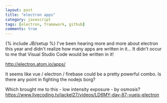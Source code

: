 ```yaml
---
layout: post
title: "electron apps"
category: javascript
tags: [electron, framework, github]
comments: true
---
```

{% include JB/setup %}
I've been hearing more and more about electron this year and didn't realize how many apps are written in it...  It didn't occur to me that Visual Studio Code would be written in it!
  
<http://electron.atom.io/apps/>
  
It seems like vue / electron / firebase could be a pretty powerful combo.  Is there any point in fighting the nodejs borg?
  
Which brought me to this - low intensity exposure - by osmosis?  
<https://www.livecoding.tv/jackel27/videos/LD6MY-day-87-vuejs-electron>
  

